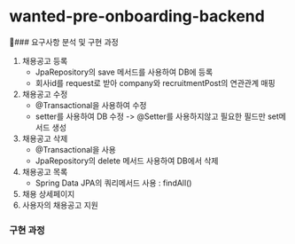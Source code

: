 # wanted-pre-onboarding-backend
### 요구사항 분석 및 구현 과정 
1. 채용공고 등록
   - JpaRepository의 save 메서드를 사용하여 DB에 등록
   - 회사id를 request로 받아 company와 recruitmentPost의 연관관계 매핑
2. 채용공고 수정
   - @Transactional을 사용하여 수정
   - setter를 사용하여 DB 수정 -> @Setter를 사용하지않고 필요한 필드만 set메서드 생성
3. 채용공고 삭제
   - @Transactional을 사용
   - JpaRepository의 delete 메서드 사용하여 DB에서 삭제  
4. 채용공고 목록
   - Spring Data JPA의 쿼리메서드 사용 : findAll() 
8. 채용 상세페이지
9. 사용자의 채용공고 지원

### 구현 과정 
